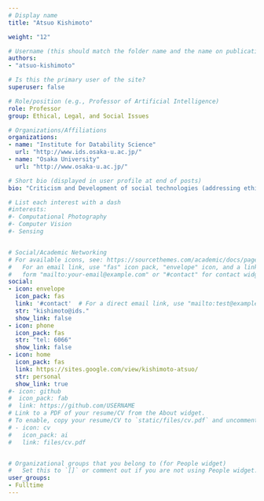 ```yaml
---
# Display name
title: "Atsuo Kishimoto"

weight: "12"

# Username (this should match the folder name and the name on publications)
authors:
- "atsuo-kishimoto"

# Is this the primary user of the site?
superuser: false

# Role/position (e.g., Professor of Artificial Intelligence)
role: Professor
group: Ethical, Legal, and Social Issues

# Organizations/Affiliations
organizations:
- name: "Institute for Datability Science"
  url: "http://www.ids.osaka-u.ac.jp/"
- name: "Osaka University"
  url: "http://www.osaka-u.ac.jp/"

# Short bio (displayed in user profile at end of posts)
bio: "Criticism and Development of social technologies (addressing ethical, legal, and social risks) required to utilize Big Data in the society."

# List each interest with a dash
#interests:
#- Computational Photography
#- Computer Vision
#- Sensing


# Social/Academic Networking
# For available icons, see: https://sourcethemes.com/academic/docs/page-builder/#icons
#   For an email link, use "fas" icon pack, "envelope" icon, and a link in the
#   form "mailto:your-email@example.com" or "#contact" for contact widget.
social:
- icon: envelope
  icon_pack: fas
  link: '#contact'  # For a direct email link, use "mailto:test@example.org".
  str: "kishimoto@ids."
  show_link: false
- icon: phone
  icon_pack: fas
  str: "tel: 6066"
  show_link: false
- icon: home
  icon_pack: fas
  link: https://sites.google.com/view/kishimoto-atsuo/
  str: personal
  show_link: true
#- icon: github
#  icon_pack: fab
#  link: https://github.com/USERNAME
# Link to a PDF of your resume/CV from the About widget.
# To enable, copy your resume/CV to `static/files/cv.pdf` and uncomment the lines below.
# - icon: cv
#   icon_pack: ai
#   link: files/cv.pdf


# Organizational groups that you belong to (for People widget)
#   Set this to `[]` or comment out if you are not using People widget.
user_groups:
- Fulltime
---
```


